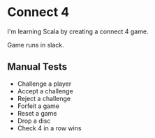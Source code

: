 # Connect 4

I'm learning Scala by creating a connect 4 game.

Game runs in slack.

## Manual Tests

- Challenge a player
- Accept a challenge
- Reject a challenge
- Forfeit a game
- Reset a game
- Drop a disc
- Check 4 in a row wins